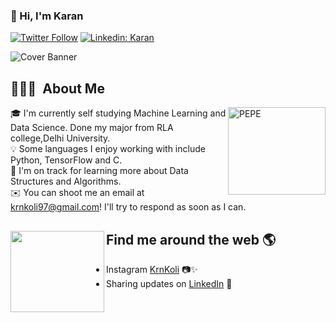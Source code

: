### 👋 Hi, I'm Karan 

[![Twitter Follow](https://img.shields.io/twitter/follow/KrnKoli?label=Follow)](https://twitter.com/intent/follow?screen_name=KrnKoli)
[![Linkedin: Karan](https://img.shields.io/badge/-Karan-blue?style=flat-square&logo=Linkedin&logoColor=white&link=https://www.linkedin.com/in/krnkoli/)](https://www.linkedin.com/in/krnkoli/)

![Cover Banner](https://user-images.githubusercontent.com/100320688/188886041-899b6373-a854-4258-ab6d-b8f92736e4f9.jpg)

## 👨🏻‍💻 &nbsp;About Me

<img alt="PEPE" img width="156" height="140" src="https://user-images.githubusercontent.com/100320688/188876392-1e1430d4-dbac-49d2-a55e-d206609455db.gif" align="right"/>

🎓  I'm currently self studying Machine Learning and Data Science. Done my major from RLA college,Delhi University.\
💡  Some languages I enjoy working with include Python, TensorFlow and C.\
🌱  I'm on track for learning more about Data Structures and Algorithms.\
✉️  You can shoot me an email at krnkoli97@gmail.com! I'll try to respond as soon as I can.



## Find me around the web 🌎 <a href="https://www.linkedin.com/in/krnkoli/"><img align="left" width="150" height="130" src="https://user-images.githubusercontent.com/100320688/188885009-f1bf814e-2f37-4c30-ab15-f1f9a082cf80.gif?raw=true"></a>
- Instagram <a href="https://www.instagram.com/krnkoli/">KrnKoli</a> 📷✨
- Sharing updates on <a href="https://www.linkedin.com/in/krnkoli/">LinkedIn</a> 🗽
